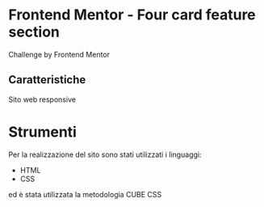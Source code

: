 # Frontend Mentor - Four card feature section

Challenge by Frontend Mentor

## Caratteristiche

Sito web responsive

# Strumenti

Per la realizzazione del sito sono stati utilizzati i linguaggi:

- HTML
- CSS

ed è stata utilizzata la metodologia CUBE CSS

